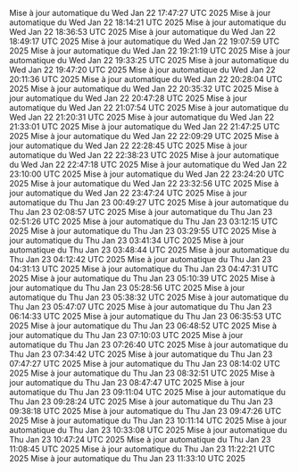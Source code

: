 Mise à jour automatique du Wed Jan 22 17:47:27 UTC 2025
Mise à jour automatique du Wed Jan 22 18:14:21 UTC 2025
Mise à jour automatique du Wed Jan 22 18:36:53 UTC 2025
Mise à jour automatique du Wed Jan 22 18:49:17 UTC 2025
Mise à jour automatique du Wed Jan 22 19:07:59 UTC 2025
Mise à jour automatique du Wed Jan 22 19:21:19 UTC 2025
Mise à jour automatique du Wed Jan 22 19:33:25 UTC 2025
Mise à jour automatique du Wed Jan 22 19:47:20 UTC 2025
Mise à jour automatique du Wed Jan 22 20:11:36 UTC 2025
Mise à jour automatique du Wed Jan 22 20:28:04 UTC 2025
Mise à jour automatique du Wed Jan 22 20:35:32 UTC 2025
Mise à jour automatique du Wed Jan 22 20:47:28 UTC 2025
Mise à jour automatique du Wed Jan 22 21:07:54 UTC 2025
Mise à jour automatique du Wed Jan 22 21:20:31 UTC 2025
Mise à jour automatique du Wed Jan 22 21:33:01 UTC 2025
Mise à jour automatique du Wed Jan 22 21:47:25 UTC 2025
Mise à jour automatique du Wed Jan 22 22:09:29 UTC 2025
Mise à jour automatique du Wed Jan 22 22:28:45 UTC 2025
Mise à jour automatique du Wed Jan 22 22:38:23 UTC 2025
Mise à jour automatique du Wed Jan 22 22:47:18 UTC 2025
Mise à jour automatique du Wed Jan 22 23:10:00 UTC 2025
Mise à jour automatique du Wed Jan 22 23:24:20 UTC 2025
Mise à jour automatique du Wed Jan 22 23:32:56 UTC 2025
Mise à jour automatique du Wed Jan 22 23:47:24 UTC 2025
Mise à jour automatique du Thu Jan 23 00:49:27 UTC 2025
Mise à jour automatique du Thu Jan 23 02:08:57 UTC 2025
Mise à jour automatique du Thu Jan 23 02:51:26 UTC 2025
Mise à jour automatique du Thu Jan 23 03:12:15 UTC 2025
Mise à jour automatique du Thu Jan 23 03:29:55 UTC 2025
Mise à jour automatique du Thu Jan 23 03:41:34 UTC 2025
Mise à jour automatique du Thu Jan 23 03:48:44 UTC 2025
Mise à jour automatique du Thu Jan 23 04:12:42 UTC 2025
Mise à jour automatique du Thu Jan 23 04:31:13 UTC 2025
Mise à jour automatique du Thu Jan 23 04:47:31 UTC 2025
Mise à jour automatique du Thu Jan 23 05:10:39 UTC 2025
Mise à jour automatique du Thu Jan 23 05:28:56 UTC 2025
Mise à jour automatique du Thu Jan 23 05:38:32 UTC 2025
Mise à jour automatique du Thu Jan 23 05:47:07 UTC 2025
Mise à jour automatique du Thu Jan 23 06:14:33 UTC 2025
Mise à jour automatique du Thu Jan 23 06:35:53 UTC 2025
Mise à jour automatique du Thu Jan 23 06:48:52 UTC 2025
Mise à jour automatique du Thu Jan 23 07:10:03 UTC 2025
Mise à jour automatique du Thu Jan 23 07:26:40 UTC 2025
Mise à jour automatique du Thu Jan 23 07:34:42 UTC 2025
Mise à jour automatique du Thu Jan 23 07:47:27 UTC 2025
Mise à jour automatique du Thu Jan 23 08:14:02 UTC 2025
Mise à jour automatique du Thu Jan 23 08:32:51 UTC 2025
Mise à jour automatique du Thu Jan 23 08:47:47 UTC 2025
Mise à jour automatique du Thu Jan 23 09:11:04 UTC 2025
Mise à jour automatique du Thu Jan 23 09:28:24 UTC 2025
Mise à jour automatique du Thu Jan 23 09:38:18 UTC 2025
Mise à jour automatique du Thu Jan 23 09:47:26 UTC 2025
Mise à jour automatique du Thu Jan 23 10:11:14 UTC 2025
Mise à jour automatique du Thu Jan 23 10:33:08 UTC 2025
Mise à jour automatique du Thu Jan 23 10:47:24 UTC 2025
Mise à jour automatique du Thu Jan 23 11:08:45 UTC 2025
Mise à jour automatique du Thu Jan 23 11:22:21 UTC 2025
Mise à jour automatique du Thu Jan 23 11:33:10 UTC 2025
